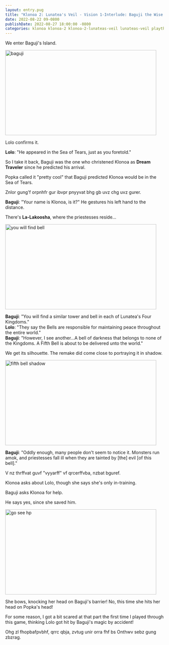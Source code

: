 ```yaml
---
layout: entry.pug
title: "Klonoa 2: Lunatea's Veil - Vision 1-Interlude: Baguji the Wise and the Dream Traveler"
date: 2022-08-22 09-0800
publishDate: 2022-08-27 18:00:00 -0800
categories: klonoa klonoa-2 klonoa-2-lunateas-veil lunateas-veil playthroughs
---
```


We enter Baguji's Island.

<img src="https://i.imgur.com/mDa2GTd.jpg" alt="baguji" id="hd-liveblog" width="480" height="270" />

Lolo confirms it.

**Lolo**: "He appeared in the Sea of Tears, just as you foretold."

So I take it back, Baguji was the one who christened Klonoa as **Dream Traveler** since he predicted his arrival.

Popka called it "pretty cool" that Baguji predicted Klonoa would be in the Sea of Tears.

Znlor gung'f orpnhfr gur ibvpr pnyyvat bhg gb uvz chg uvz gurer.

**Baguji**: "Your name is Klonoa, is it?" He gestures his left hand to the distance.

There's **La-Lakoosha**, where the priestesses reside...

<img src="https://i.imgur.com/g9NKGhR.jpg" alt="you will find bell" id="hd-liveblog" width="480" height="270" />

**Baguji**: "You will find a similar tower and bell in each of Lunatea's Four Kingdoms."<br/>
**Lolo**: "They say the Bells are responsible for maintaining peace throughout the entire world."<br/>
**Baguji**: "However, I see another...A bell of darkness that belongs to none of the Kingdoms. A Fifth Bell is about to be delivered unto the world."

We get its silhouette. The remake did come close to portraying it in shadow.

<img src="https://i.imgur.com/wVEDPCf.jpg" alt="fifth bell shadow" id="hd-liveblog" width="480" height="270" />

**Baguji**: "Oddly enough, many people don't seem to notice it. Monsters run amok, and priestesses fall ill when they are tainted by [the] evil [of this bell]."

V nz thrffvat guvf "vyyarff" vf qrcerffvba, nzbat bguref.

Klonoa asks about Lolo, though she says she's only in-training.

Baguji asks Klonoa for help.

He says yes, since she saved him.

<img src="https://i.imgur.com/lpC2nmH.jpg" alt="go see hp" id="hd-liveblog" width="480" height="270" />

She bows, knocking her head on Baguji's barrier! No, this time she hits her head on Popka's head!

For some reason, I got a bit scared at that part the first time I played through this game, thinking Lolo got hit by Baguji's magic by accident!

Ohg zl fhopbafpvbhf, qrrc qbja, zvtug unir orra fhf bs Onthwv sebz gung zbzrag.